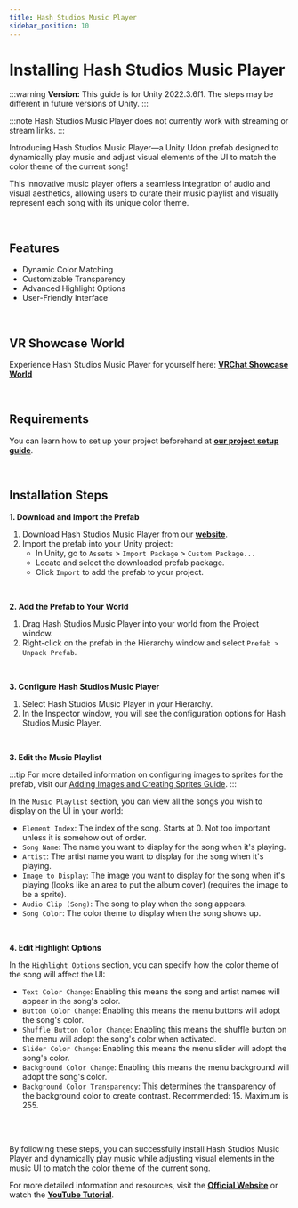 ```yaml
---
title: Hash Studios Music Player
sidebar_position: 10
---
```


# Installing Hash Studios Music Player

:::warning
**Version:** This guide is for Unity 2022.3.6f1. The steps may be different in future versions of Unity.
:::

:::note
Hash Studios Music Player does not currently work with streaming or stream links.
:::

Introducing Hash Studios Music Player—a Unity Udon prefab designed to dynamically play music and adjust visual elements of the UI to match the color theme of the current song! 

This innovative music player offers a seamless integration of audio and visual aesthetics, allowing users to curate their music playlist and visually represent each song with its unique color theme.

<br/>

## Features

- Dynamic Color Matching
- Customizable Transparency
- Advanced Highlight Options
- User-Friendly Interface

<br/>

## VR Showcase World

Experience Hash Studios Music Player for yourself here: **[VRChat Showcase World](https://vrchat.com/home/world/wrld_3e6b4164-8eef-4173-ace1-989966a265e6)**

<br/>

## Requirements

You can learn how to set up your project beforehand at **[our project setup guide](/docs/general-concepts/settingupudon)**.

<br/>

## Installation Steps

**1. Download and Import the Prefab**

1. Download Hash Studios Music Player from our **[website](https://www.hashstudiosllc.com/hashstudiosmusicplayer)**.
2. Import the prefab into your Unity project:
   - In Unity, go to `Assets` > `Import Package` > `Custom Package...`
   - Locate and select the downloaded prefab package.
   - Click `Import` to add the prefab to your project.

<br/>

**2. Add the Prefab to Your World**

1. Drag Hash Studios Music Player into your world from the Project window.
2. Right-click on the prefab in the Hierarchy window and select `Prefab > Unpack Prefab`.

<br/>

**3. Configure Hash Studios Music Player**

1. Select Hash Studios Music Player in your Hierarchy.
2. In the Inspector window, you will see the configuration options for Hash Studios Music Player.

<br/>

**3. Edit the Music Playlist**

:::tip
For more detailed information on configuring images to sprites for the prefab, visit our [Adding Images and Creating Sprites Guide](/DevelopmentDocumentation/docs/general-concepts/unityspriteconversion/).
:::

In the `Music Playlist` section, you can view all the songs you wish to display on the UI in your world:
   - `Element Index`: The index of the song. Starts at 0. Not too important unless it is somehow out of order.
   - `Song Name`: The name you want to display for the song when it's playing.
   - `Artist`: The artist name you want to display for the song when it's playing.
   - `Image to Display`: The image you want to display for the song when it's playing (looks like an area to put the album cover) (requires the image to be a sprite).
   - `Audio Clip (Song)`: The song to play when the song appears.
   - `Song Color`: The color theme to display when the song shows up.

<br/>

**4. Edit Highlight Options**

In the `Highlight Options` section, you can specify how the color theme of the song will affect the UI:

- `Text Color Change`: Enabling this means the song and artist names will appear in the song's color.
- `Button Color Change`: Enabling this means the menu buttons will adopt the song's color.
- `Shuffle Button Color Change`: Enabling this means the shuffle button on the menu will adopt the song's color when activated.
- `Slider Color Change`: Enabling this means the menu slider will adopt the song's color.
- `Background Color Change`: Enabling this means the menu background will adopt the song's color.
- `Background Color Transparency`: This determines the transparency of the background color to create contrast. Recommended: 15. Maximum is 255.

<br/><br/>

By following these steps, you can successfully install Hash Studios Music Player and dynamically play music while adjusting visual elements in the music UI to match the color theme of the current song.

For more detailed information and resources, visit the **[Official Website](https://www.hashstudiosllc.com/hashstudiosmusicplayer)** or watch the **[YouTube Tutorial](https://youtu.be/gHWsjUATRqk)**.
